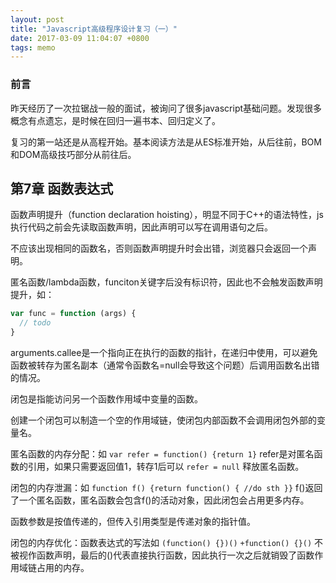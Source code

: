 ```yaml
---
layout: post
title: "Javascript高级程序设计复习（一）"
date: 2017-03-09 11:04:07 +0800
tags: memo
---
```


### 前言

昨天经历了一次拉锯战一般的面试，被询问了很多javascript基础问题。发现很多概念有点遗忘，是时候在回归一遍书本、回归定义了。

复习的第一站还是从高程开始。基本阅读方法是从ES标准开始，从后往前，BOM和DOM高级技巧部分从前往后。

## 第7章 函数表达式

函数声明提升（function declaration hoisting），明显不同于C++的语法特性，js执行代码之前会先读取函数声明，因此声明可以写在调用语句之后。

不应该出现相同的函数名，否则函数声明提升时会出错，浏览器只会返回一个声明。

匿名函数/lambda函数，funciton关键字后没有标识符，因此也不会触发函数声明提升，如：

``` javascript
var func = function (args) {
  // todo
}
```

arguments.callee是一个指向正在执行的函数的指针，在递归中使用，可以避免函数被转存为匿名副本（通常令函数名=null会导致这个问题）后调用函数名出错的情况。

闭包是指能访问另一个函数作用域中变量的函数。

创建一个闭包可以制造一个空的作用域链，使闭包内部函数不会调用闭包外部的变量名。

匿名函数的内存分配：如 `var refer = function() {return 1}` refer是对匿名函数的引用，如果只需要返回值1，转存1后可以 `refer = null` 释放匿名函数。

闭包的内存泄漏：如 `function f() {return function() { //do sth }}` f()返回了一个匿名函数，匿名函数会包含f()的活动对象，因此闭包会占用更多内存。

函数参数是按值传递的，但传入引用类型是传递对象的指针值。

闭包的内存优化：函数表达式的写法如 `(function() {})()` `+function() {}()` 不被视作函数声明，最后的()代表直接执行函数，因此执行一次之后就销毁了函数作用域链占用的内存。
